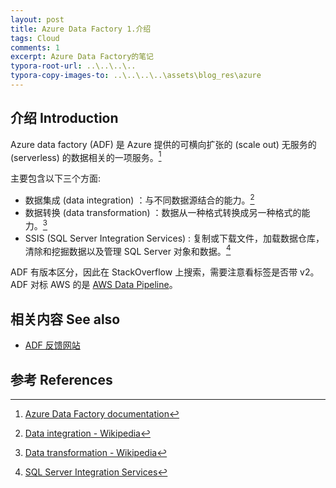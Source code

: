 ```yaml
---
layout: post 
title: Azure Data Factory 1.介绍
tags: Cloud
comments: 1 
excerpt: Azure Data Factory的笔记
typora-root-url: ..\..\..\..
typora-copy-images-to: ..\..\..\..\assets\blog_res\azure
---
```


## 介绍 Introduction

Azure data factory (ADF) 是 Azure 提供的可横向扩张的 (scale out) 无服务的 (serverless) 的数据相关的一项服务。[^1]

主要包含以下三个方面: 

- 数据集成 (data integration) ：与不同数据源结合的能力。[^3]
- 数据转换 (data transformation) ：数据从一种格式转换成另一种格式的能力。[^4]
- SSIS (SQL Server Integration Services) : 复制或下载文件，加载数据仓库，清除和挖掘数据以及管理 SQL Server 对象和数据。[^2] 

ADF 有版本区分，因此在 StackOverflow 上搜索，需要注意看标签是否带 v2。ADF 对标 AWS 的是 [AWS Data Pipeline](https://aws.amazon.com/cn/datapipeline)。



## 相关内容 See also

- [ADF 反馈网站](https://feedback.azure.com/d365community/forum/1219ec2d-6c26-ec11-b6e6-000d3a4f032c#)



## 参考 References

[^1]: [Azure Data Factory documentation](https://docs.microsoft.com/en-us/azure/data-factory/)
[^2]: [SQL Server Integration Services](https://docs.microsoft.com/zh-cn/sql/integration-services/sql-server-integration-services?view=sql-server-ver15)
[^3]: [Data integration - Wikipedia](https://en.wikipedia.org/wiki/Data_integration)
[^4]:[Data transformation - Wikipedia](https://en.wikipedia.org/wiki/Data_transformation)

